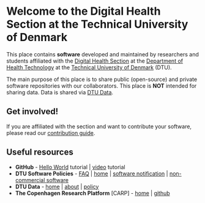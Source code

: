 # Welcome to the Digital Health Section at the Technical University of Denmark 

This place contains **software** developed and maintained by researchers and students affiliated with the [Digital Health Section](https://www.healthtech.dtu.dk/research/research-sections/section-digital-health) at the [Department of Health Technology](https://www.healthtech.dtu.dk/) at the [Technical University of Denmark](https://www.dtu.dk/english/) (DTU).

The main purpose of this place is to share public (open-source) and private software repositories with our collaborators. This place is **NOT** intended for sharing data. Data is shared via [DTU Data](https://data.dtu.dk/).

## Get involved!

If you are affiliated with the section and want to contribute your software, please read our [contribution guide](CONTRIBUTING.md).

## Useful resources

* **GitHub** - [Hello World](https://docs.github.com/en/get-started/start-your-journey/hello-world) tutorial | [video](https://youtu.be/tRZGeaHPoaw?si=abV6YoBKByy66G4S) tutorial   
* **DTU Software Policies** - [FAQ](https://www.inside.dtu.dk/-/media/dtu-inside/medarbejder/forskning-innovation-raadgivning/forskningssamarbejde-jura-og-kontraktforhold/software/software-faq-23-04-2024.docx) | [home](https://www.inside.dtu.dk/en/medarbejder/forskning-innovation-og-raadgivning/forskningssamarbejde-jura-og-kontraktforhold/om-software) | [software notification](https://www.inside.dtu.dk/en/medarbejder/forskning-innovation-og-raadgivning/patenter-opfindelser/patenter-og-software/anmeld-software?rfb=eyJ2IjoxLCJwIjpmYWxzZSwiZGV2IjoiIiwidWlkIjoiMjYzMTA5ODgtYWViOS00YzAyLWI1ZWQtNDg0NDIwZTZjZGJhIiwic2NwIjoiaW50ZXJuYWwiLCJrYmlkIjozNTAsInNpZCI6ImFKTktQcFJWLW5KQ0FqZnJCWkFqSnciLCJhaWQiOjUzMzI2ODUsInNlY2lkIjoxNDEyMjc4NDgsInN0Ijoid2ViX3NjcmFwZSIsInQiOiJzZWFyY2gifQ) | [non-commercial software](https://www.inside.dtu.dk/en/medarbejder/forskning-innovation-og-raadgivning/forskningssamarbejde-jura-og-kontraktforhold/om-software/software-der-ikke-oenskes-kommercialiseret) 
* **DTU Data** - [home](https://data.dtu.dk/) | [about](https://www.bibliotek.dtu.dk/en/publishing/research-data/dtu-data) | [policy](https://www.bibliotek.dtu.dk/en/publishing/research-data/policy)
* **The Copenhagen Research Platform** [CARP] - [home](https://carp.dk/) | [github](https://github.com/cph-cachet)

<!--

**Here are some ideas to get you started:**

🙋‍♀️ A short introduction - what is your organization all about?
🌈 Contribution guidelines - how can the community get involved?
👩‍💻 Useful resources - where can the community find your docs? Is there anything else the community should know?
🍿 Fun facts - what does your team eat for breakfast?
🧙 Remember, you can do mighty things with the power of [Markdown](https://docs.github.com/github/writing-on-github/getting-started-with-writing-and-formatting-on-github/basic-writing-and-formatting-syntax)
-->
